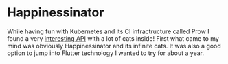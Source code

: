 # Happinessinator

While having fun with Kubernetes and its CI infractructure called Prow I found a very [interesting API](https://thecatapi.com/) with a lot of cats inside! First what came to my mind was obviously Happinessinator and its infinite cats. It was also a good option to jump into Flutter technology I wanted to try for about a year. 
